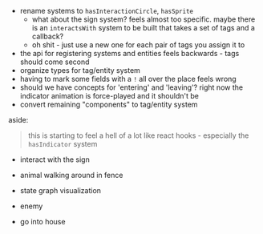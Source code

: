 - rename systems to `hasInteractionCircle`, `hasSprite`
  - what about the sign system? feels almost too specific. maybe there is an `interactsWith` system to be built that takes a set of tags and a callback?
  - oh shit - just use a new one for each pair of tags you assign it to
- the api for registering systems and entities feels backwards - tags should come second
- organize types for tag/entity system
- having to mark some fields with a `!` all over the place feels wrong
- should we have concepts for 'entering' and 'leaving'? right now the indicator animation is force-played and it shouldn't be
- convert remaining "components" to tag/entity system

aside:
> this is starting to feel a hell of a lot like react hooks - especially the `hasIndicator` system

- interact with the sign

- animal walking around in fence

- state graph visualization

- enemy

- go into house
